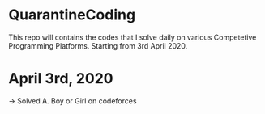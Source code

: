 # QuarantineCoding
This repo will contains the codes that I solve daily on various Competetive Programming Platforms.
Starting from 3rd April 2020.

# April 3rd, 2020
-> Solved A. Boy or Girl on codeforces
